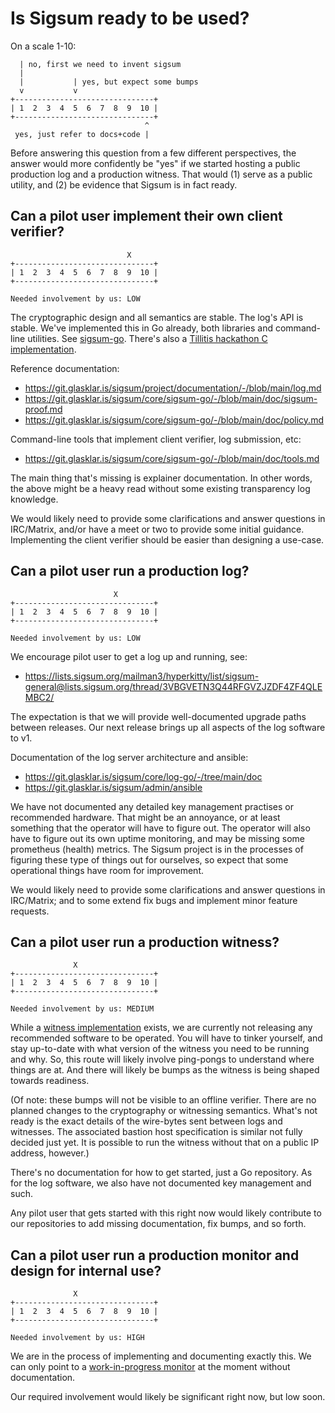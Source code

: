 # Is Sigsum ready to be used?

On a scale 1-10:

      | no, first we need to invent sigsum
      |
      |           | yes, but expect some bumps
      v           v
    +-------------------------------+
    | 1  2  3  4  5  6  7  8  9  10 |
    +-------------------------------+
                                  ^
     yes, just refer to docs+code |

Before answering this question from a few different perspectives, the answer
would more confidently be "yes" if we started hosting a public production log
and a production witness. That would (1) serve as a public utility, and (2) be
evidence that Sigsum is in fact ready.

## Can a pilot user implement their own client verifier?

                              X
    +-------------------------------+
    | 1  2  3  4  5  6  7  8  9  10 |
    +-------------------------------+

    Needed involvement by us: LOW

The cryptographic design and all semantics are stable.  The log's API is stable.
We've implemented this in Go already, both libraries and command-line utilities.
See [sigsum-go][].  There's also a [Tillitis hackathon C implementation][].

Reference documentation:

  - https://git.glasklar.is/sigsum/project/documentation/-/blob/main/log.md
  - https://git.glasklar.is/sigsum/core/sigsum-go/-/blob/main/doc/sigsum-proof.md
  - https://git.glasklar.is/sigsum/core/sigsum-go/-/blob/main/doc/policy.md

Command-line tools that implement client verifier, log submission, etc:

  - https://git.glasklar.is/sigsum/core/sigsum-go/-/blob/main/doc/tools.md

The main thing that's missing is explainer documentation.  In other words, the
above might be a heavy read without some existing transparency log knowledge.

We would likely need to provide some clarifications and answer questions in
IRC/Matrix, and/or have a meet or two to provide some initial guidance.
Implementing the client verifier should be easier than designing a use-case.

[sigsum-go]: https://git.glasklar.is/sigsum/core/sigsum-go
[Tillitis hackathon C implementation]: https://git.glasklar.is/nisse/tkey-sign-if-logged

## Can a pilot user run a production log?

                           X
    +-------------------------------+
    | 1  2  3  4  5  6  7  8  9  10 |
    +-------------------------------+

    Needed involvement by us: LOW

We encourage pilot user to get a log up and running, see:

  - https://lists.sigsum.org/mailman3/hyperkitty/list/sigsum-general@lists.sigsum.org/thread/3VBGVETN3Q44RFGVZJZDF4ZF4QLEMBC2/

The expectation is that we will provide well-documented upgrade paths between
releases.  Our next release brings up all aspects of the log software to v1.

Documentation of the log server architecture and ansible:

  - https://git.glasklar.is/sigsum/core/log-go/-/tree/main/doc
  - https://git.glasklar.is/sigsum/admin/ansible

We have not documented any detailed key management practises or recommended
hardware.  That might be an annoyance, or at least something that the operator
will have to figure out.  The operator will also have to figure out its own
uptime monitoring, and may be missing some prometheus (health) metrics.  The
Sigsum project is in the processes of figuring these type of things out for
ourselves, so expect that some operational things have room for improvement.

We would likely need to provide some clarifications and answer questions in
IRC/Matrix; and to some extend fix bugs and implement minor feature requests.

## Can a pilot user run a production witness?

                  X
    +-------------------------------+
    | 1  2  3  4  5  6  7  8  9  10 |
    +-------------------------------+

    Needed involvement by us: MEDIUM

While a [witness implementation][] exists, we are currently not releasing any
recommended software to be operated.  You will have to tinker yourself, and stay
up-to-date with what version of the witness you need to be running and why.  So,
this route will likely involve ping-pongs to understand where things are at.
And there will likely be bumps as the witness is being shaped towards readiness.

(Of note: these bumps will not be visible to an offline verifier.  There are no
planned changes to the cryptography or witnessing semantics.  What's not ready
is the exact details of the wire-bytes sent between logs and witnesses.  The
associated bastion host specification is similar not fully decided just yet.  It
is possible to run the witness without that on a public IP address, however.)

There's no documentation for how to get started, just a Go repository.  As for
the log software, we also have not documented key management and such.

Any pilot user that gets started with this right now would likely contribute to
our repositories to add missing documentation, fix bumps, and so forth.

[witness implementation]: https://github.com/FiloSottile/litetlog

## Can a pilot user run a production monitor and design for internal use?

                  X
    +-------------------------------+
    | 1  2  3  4  5  6  7  8  9  10 |
    +-------------------------------+

    Needed involvement by us: HIGH

We are in the process of implementing and documenting exactly this.  We can only
point to a [work-in-progress monitor][] at the moment without documentation.

Our required involvement would likely be significant right now, but low soon.

[work-in-progress monitor]: https://git.glasklar.is/sigsum/core/sigsum-go/-/tree/main/pkg/monitor
